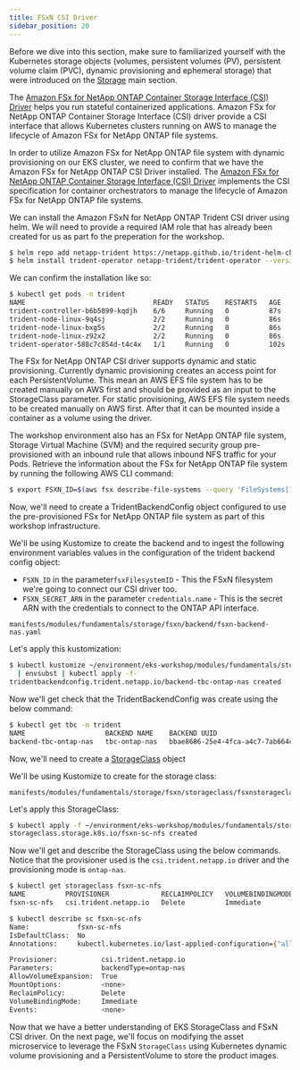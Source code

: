 ```yaml
---
title: FSxN CSI Driver
sidebar_position: 20
---
```


Before we dive into this section, make sure to familiarized yourself with the Kubernetes storage objects (volumes, persistent volumes (PV), persistent volume claim (PVC), dynamic provisioning and ephemeral storage) that were introduced on the [Storage](../index.md) main section.

The [Amazon FSx for NetApp ONTAP Container Storage Interface (CSI) Driver](https://github.com/NetApp/trident) helps you run stateful containerized applications. Amazon FSx for NetApp ONTAP Container Storage Interface (CSI) driver provide a CSI interface that allows Kubernetes clusters running on AWS to manage the lifecycle of Amazon FSx for NetApp ONTAP file systems.

In order to utilize Amazon FSx for NetApp ONTAP file system with dynamic provisioning on our EKS cluster, we need to confirm that we have the Amazon FSx for NetApp ONTAP CSI Driver installed. The [Amazon FSx for NetApp ONTAP Container Storage Interface (CSI) Driver](https://github.com/NetApp/trident) implements the CSI specification for container orchestrators to manage the lifecycle of Amazon FSx for NetApp ONTAP file systems.

We can install the Amazon FSxN for NetApp ONTAP Trident CSI driver using helm. We will need to provide a required IAM role that has already been created for us as part fo the preperation for the workshop. 
```bash
$ helm repo add netapp-trident https://netapp.github.io/trident-helm-chart
$ helm install trident-operator netapp-trident/trident-operator --version 100.2410.0 --namespace trident --create-namespace
```


We can confirm the installation like so:

```bash
$ kubectl get pods -n trident
NAME                                READY   STATUS    RESTARTS   AGE
trident-controller-b6b5899-kqdjh    6/6     Running   0          87s
trident-node-linux-9q4sj            2/2     Running   0          86s
trident-node-linux-bxg5s            2/2     Running   0          86s
trident-node-linux-z92x2            2/2     Running   0          86s
trident-operator-588c7c854d-t4c4x   1/1     Running   0          102s
```

The FSx for NetApp ONTAP CSI driver supports dynamic and static provisioning. Currently dynamic provisioning creates an access point for each PersistentVolume. This mean an AWS EFS file system has to be created manually on AWS first and should be provided as an input to the StorageClass parameter. For static provisioning, AWS EFS file system needs to be created manually on AWS first. After that it can be mounted inside a container as a volume using the driver.

The workshop environment also has an FSx for NetApp ONTAP file system, Storage Virtual Machine (SVM) and the required security group pre-provisioned with an inbound rule that allows inbound NFS traffic for your Pods. 
Retrieve the information about the FSx for NetApp ONTAP file system by running the following AWS CLI command:

```bash
$ export FSXN_ID=$(aws fsx describe-file-systems --query 'FileSystems[?not_null(Tags[?Key==`Name` && Value==`eks-workshop-fsxn`])].FileSystemId' --output text)
```

Now, we'll need to create a TridentBackendConfig object configured to use the pre-provisioned FSx for NetApp ONTAP file system as part of this workshop infrastructure.

We'll be using Kustomize to create the backend and to ingest the following environment variables values in the configuration of the trident backend config object:
 - `FSXN_ID` in the parameter`fsxFilesystemID` - This the FSxN filesystem we're going to connect our CSI driver too. 
 - `FSXN_SECRET_ARN` in the parameter `credentials.name` - This is the secret ARN with the credentials to connect to the ONTAP API interface. 

```file
manifests/modules/fundamentals/storage/fsxn/backend/fsxn-backend-nas.yaml
```

Let's apply this kustomization:

```bash
$ kubectl kustomize ~/environment/eks-workshop/modules/fundamentals/storage/fsxn/backend \
  | envsubst | kubectl apply -f-
tridentbackendconfig.trident.netapp.io/backend-tbc-ontap-nas created
```

Now we'll get check that the TridentBackendConfig was create using the below command:

```bash
$ kubectl get tbc -n trident
NAME                    BACKEND NAME    BACKEND UUID                           PHASE   STATUS
backend-tbc-ontap-nas   tbc-ontap-nas   bbae8686-25e4-4fca-a4c7-7ab664c7db9c   Bound   Success
```

Now, we'll need to create a [StorageClass](https://kubernetes.io/docs/concepts/storage/storage-classes/) object

We'll be using Kustomize to create for the storage class:

```file
manifests/modules/fundamentals/storage/fsxn/storageclass/fsxnstorageclass.yaml
```

Let's apply this StorageClass:

```bash
$ kubectl apply -f ~/environment/eks-workshop/modules/fundamentals/storage/fsxn/storageclass/fsxnstorageclass.yaml
storageclass.storage.k8s.io/fsxn-sc-nfs created
```

Now we'll get and describe the StorageClass using the below commands. Notice that the provisioner used is the `csi.trident.netapp.io` driver and the provisioning mode is `ontap-nas`.

```bash
$ kubectl get storageclass fsxn-sc-nfs
NAME          PROVISIONER             RECLAIMPOLICY   VOLUMEBINDINGMODE   ALLOWVOLUMEEXPANSION   AGE
fsxn-sc-nfs   csi.trident.netapp.io   Delete          Immediate           true                   39s

$ kubectl describe sc fsxn-sc-nfs
Name:            fsxn-sc-nfs
IsDefaultClass:  No
Annotations:     kubectl.kubernetes.io/last-applied-configuration={"allowVolumeExpansion":true,"apiVersion":"storage.k8s.io/v1","kind":"StorageClass","metadata":{"annotations":{},"name":"fsxn-sc-nfs"},"parameters":{"backendType":"ontap-nas"},"provisioner":"csi.trident.netapp.io"}

Provisioner:           csi.trident.netapp.io
Parameters:            backendType=ontap-nas
AllowVolumeExpansion:  True
MountOptions:          <none>
ReclaimPolicy:         Delete
VolumeBindingMode:     Immediate
Events:                <none>
```

Now that we have a better understanding of EKS StorageClass and FSxN CSI driver. On the next page, we'll focus on modifying the asset microservice to leverage the FSxN `StorageClass` using Kubernetes dynamic volume provisioning and a PersistentVolume to store the product images.
